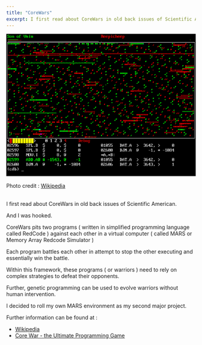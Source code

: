 ```yaml
---
title: "CoreWars"
excerpt: I first read about CoreWars in old back issues of Scientific American.
---
```


![](pmarssdl.png)

Photo credit : [Wikipedia](https://en.wikipedia.org/wiki/MicroBee)

\
I first read about CoreWars in old back issues of Scientific American.

And I was hooked.

CoreWars pits two programs ( written in simplified programming language called RedCode ) against each other in a virtual computer ( called MARS or Memory Array Redcode Simulator )

Each program battles each other in attempt to stop the other executing and essentially win the battle.

Within this framework, these programs ( or warriors ) need to rely on complex strategies to defeat their opponents.  

Further,  genetic programming can be used to evolve warriors without human intervention.

I decided to roll my own MARS environment as my second major project.

Further information can be found at :

- [Wikipedia](https://en.wikipedia.org/wiki/Core_War "Wikipedia")
- [Core War - the Ultimate Programming Game](https://corewar.co.uk/ "Core War - the Ultimate Programming Game")


